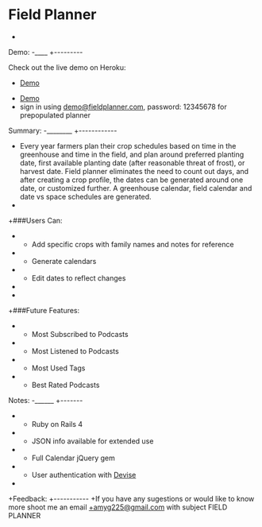Field Planner
  ===========
 -
  Demo:
 -____
 +---------
  
  Check out the live demo on Heroku:
 -  [Demo](http://infinite-journey-3023.herokuapp.com//)
 +  [Demo](http://infinite-journey-3023.herokuapp.com/) 
 + sign in using demo@fieldplanner.com, password: 12345678 for prepopulated planner
  
  Summary:
 -________
 +------------
 +  Every year farmers plan their crop schedules based on time in the greenhouse and time in the field, and plan around preferred planting date, first available planting date (after reasonable threat of frost), or harvest date. Field planner eliminates the need to count out days, and after creating a crop profile, the dates can be generated around one date, or customized further. A greenhouse calendar, field calendar and date vs space schedules are generated.
 +

 +###Users Can:
 + * Add specific crops with family names and notes for reference
 + * Generate calendars
 + * Edit dates to reflect changes

 +
 +
 +###Future Features:
 + * Most Subscribed to Podcasts
 + * Most Listened to Podcasts
 + * Most Used Tags
 + * Best Rated Podcasts
  
  Notes:
 -______
 +-------
 + * Ruby on Rails 4
 + * JSON info available for extended use
 + * Full Calendar jQuery gem
 + * User authentication with [Devise](https://github.com/plataformatec/devise)
 +
 +Feedback:
 +-----------
 +If you have any sugestions or would like to know more shoot me an email
 +amyg225@gmail.com with subject FIELD PLANNER
  


